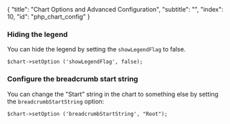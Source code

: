 <meta>
{
	"title": "Chart Options and Advanced Configuration",
	"subtitle": "",
	"index": 10,
	"id": "php_chart_config"
}
</meta>

### Hiding the legend

You can hide the legend by setting the `showLegendFlag` to false.

~~~
$chart->setOption ('showLegendFlag', false);
~~~

### Configure the breadcrumb start string

You can change the "Start" string in the chart to something else by setting the `breadcrumbStartString` option:

~~~
$chart->setOption ('breadcrumbStartString', "Root");
~~~
